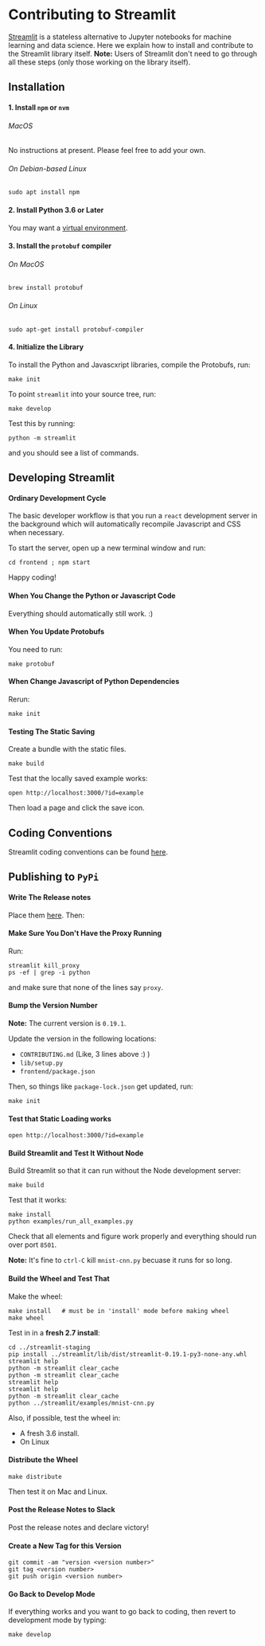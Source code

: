 # Contributing to Streamlit

[Streamlit](../README.md) is a stateless alternative to Jupyter notebooks for machine learning and data science. Here we explain how to install and contribute to the Streamlit library itself. **Note:** Users of Streamlit don't need to go through all these steps (only those working on the library itself).

## Installation


#### 1. Install `npm` or `nvm`

###### MacOS

No instructions at present. Please feel free to add your own.

###### On Debian-based Linux

```
sudo apt install npm
```

#### 2. Install Python 3.6 or Later

You may want a [virtual environment](docs/python-virtual-envornment.md).

#### 3. Install the `protobuf` compiler

###### On MacOS
```
brew install protobuf
```
###### On Linux
```
sudo apt-get install protobuf-compiler
```

#### 4. Initialize the Library

To install the Python and Javascxript libraries, compile the Protobufs, run:
```
make init
```
To point `streamlit` into your source tree, run:
```
make develop
```
Test this by running:
```
python -m streamlit
```
and you should see a list of commands.

## Developing Streamlit

#### Ordinary Development Cycle

The basic developer workflow is that you run a `react` development server in the
background which will automatically recompile Javascript and CSS when necessary.

To start the server, open up a new terminal window and run:
```
cd frontend ; npm start
```
Happy coding!

#### When You Change the Python or Javascript Code

Everything should automatically still work. :)

#### When You Update Protobufs

You need to run:
```
make protobuf
```

#### When Change Javascript of Python Dependencies

Rerun:
```
make init
```

#### Testing The Static Saving

Create a bundle with the static files.
```
make build
```
Test that the locally saved example works:
```
open http://localhost:3000/?id=example
```
Then load a page and click the save icon.

## Coding Conventions

Streamlit coding conventions can be found [here](docs/conventions.md).

## Publishing to `PyPi`

#### Write The Release notes

Place them [here](docs/release-notes.md). Then:

#### Make Sure You Don't Have the Proxy Running

Run:

```
streamlit kill_proxy
ps -ef | grep -i python
```
and make sure that none of the lines say `proxy`.

#### Bump the Version Number

**Note:** The current version is `0.19.1`.

Update the version in the following locations:
  - `CONTRIBUTING.md` (Like, 3 lines above :) )
  - `lib/setup.py`
  - `frontend/package.json`

Then, so things like `package-lock.json` get updated, run:
```
make init
```

#### Test that Static Loading works

```
open http://localhost:3000/?id=example
```

#### Build Streamlit and Test It Without Node

Build Streamlit so that it can run without the Node development server:
```
make build
```
Test that it works:
```
make install
python examples/run_all_examples.py
```
Check that all elements and figure work properly
and everything should run over port `8501`.

**Note:** It's fine to `ctrl-C` kill `mnist-cnn.py` becuase it runs for so long.

#### Build the Wheel and Test That

Make the wheel:

```
make install   # must be in 'install' mode before making wheel
make wheel
```
Test in in a **fresh 2.7 install**:
```
cd ../streamlit-staging
pip install ../streamlit/lib/dist/streamlit-0.19.1-py3-none-any.whl
streamlit help
python -m streamlit clear_cache
python -m streamlit clear_cache
streamlit help
streamlit help
python -m streamlit clear_cache
python ../streamlit/examples/mnist-cnn.py
```
Also, if possible, test the wheel in:
- A fresh 3.6 install.
- On Linux

#### Distribute the Wheel
```
make distribute
```
Then test it on Mac and Linux.

#### Post the Release Notes to Slack
Post the release notes and declare victory!

#### Create a New Tag for this Version

```
git commit -am "version <version number>"
git tag <version number>
git push origin <version number>
```

#### Go Back to Develop Mode

If everything works and you want to go back to coding, then revert to
development mode by typing:
```
make develop
```
